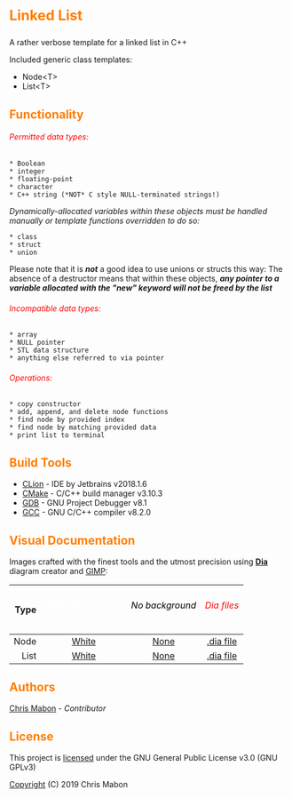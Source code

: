 <p style="color: #ff7e00; font-size: 1.8em;"><strong>Linked List</strong></p>

A rather verbose template for a linked list in C++

Included generic class templates:

* Node\<T\>
* List\<T\>

<h2 style="color: ff7e00;">Functionality</h2>

<h6 style="color: #ff0000;"><em>Permitted data types:</em></h6>

```
* Boolean
* integer
* floating-point
* character
* C++ string (*NOT* C style NULL-terminated strings!)
```

_Dynamically-allocated variables within these objects must be handled manually or template functions
overridden to do so:_

```
* class
* struct
* union
```

 Please note that it is _**not**_ a good idea to use unions or structs this way: The absence of a destructor
 means that within these objects, _**any pointer to a variable allocated with the "new" keyword will not
 be freed by the list**_

<h6 style="color: #ff0000;"><em>Incompatible data types:</em></h6>

```
* array
* NULL pointer
* STL data structure
* anything else referred to via pointer
```

<h6 style="color: #ff0000;"><em>Operations:</em></h6>

```
* copy constructor
* add, append, and delete node functions
* find node by provided index
* find node by matching provided data
* print list to terminal
```


<h2 style="color: ff7e00;">Build Tools</h2>

* [CLion](https://www.jetbrains.com/clion/documentation/) -  IDE by Jetbrains v2018.1.6
* [CMake](https://cmake.org/documentation/) - C/C++ build manager v3.10.3
* [GDB](https://www.gnu.org/software/gdb/documentation/) - GNU Project Debugger v8.1
* [GCC](https://gcc.gnu.org/onlinedocs/) - GNU C/C++ compiler v8.2.0


<h2 style="color: ff7e00;">Visual Documentation</h2>

Images crafted with the finest tools and the utmost precision using **[Dia](http://dia-installer.de/index.html.en)**
diagram creator and [GIMP](https://www.gimp.org/):

 Type | <h6 style="color: #ffffff;">White background</h6> | <h6 style="color: #000000;">No background</h6> | <h6 style="color: #ff0000;">Dia files</h6>
 ---: | :---: | :---: | :---:
 Node | [White](img/node_layout_white.png) | [None](img/node_layout_transp.png) | [.dia file](img/node_layout.dia)
 List | [White](img/list_layout_white.png) | [None](img/list_layout_transp.png) | [.dia file](img/list_layout.dia)


<h2 style="color: ff7e00;">Authors</h2>

[Chris Mabon](https://github.com/chrismabon) - *Contributor*


<h2 style="color: ff7e00;">License</h2>

This project is [licensed](LICENSE.md) under the GNU General Public License v3.0 (GNU GPLv3)

[Copyright](COPYRIGHT.md) (C) 2019 Chris Mabon
